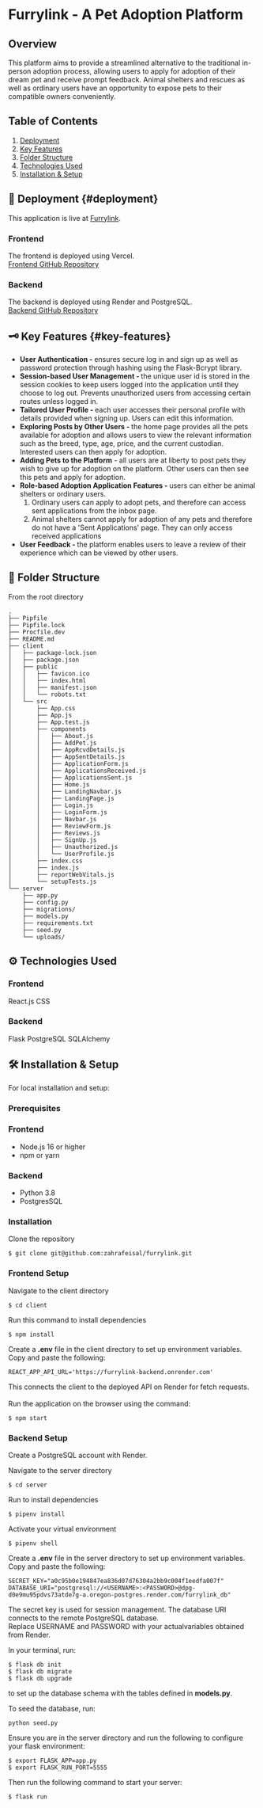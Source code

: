 # Furrylink - A Pet Adoption Platform

## Overview
This platform aims to provide a streamlined alternative to the traditional in-person adoption process, allowing users to apply for adoption of their dream pet and receive prompt feedback. Animal shelters and rescues as well as ordinary users have an opportunity to expose pets to their compatible owners conveniently.

## Table of Contents
1. [Deployment](#deployment)
2. [Key Features](#key-features)
3. [Folder Structure](#📂-folder-structure)
4. [Technologies Used](#⚙️-technologies-used)
5. [Installation & Setup](#🛠️-installation--setup)


## 🔗 Deployment {#deployment}
This application is live at [Furrylink](https://furrylink-frontend.vercel.app/).

### Frontend
The frontend is deployed using Vercel.<br />
[Frontend GitHub Repository](https://github.com/zahrafeisal/furrylink-frontend)

### Backend
The backend is deployed using Render and PostgreSQL.<br />
[Backend GitHub Repository](https://github.com/zahrafeisal/furrylink-backend)


## 🗝️ Key Features {#key-features}
<ul>
<li><strong>User Authentication - </strong>ensures secure log in and sign up as well as password protection through hashing using the Flask-Bcrypt library.</li>
<li><strong>Session-based User Management - </strong>the unique user id is stored in the session cookies to keep users logged into the application until they choose to log out. Prevents unauthorized users from accessing certain routes unless logged in.</li>
<li><strong>Tailored User Profile - </strong>each user accesses their personal profile with details provided when signing up. Users can edit this information.</li>
<li><strong>Exploring Posts by Other Users - </strong>the home page provides all the pets available for adoption and allows users to view the relevant information such as the breed, type, age, price, and the current custodian. Interested users can then apply for adoption. </li>
<li><strong>Adding Pets to the Platform</strong> - all users are at liberty to post pets they wish to give up for adoption on the platform. Other users can then see this pets and apply for adoption. </li>
<li><strong>Role-based Adoption Application Features - </strong>users can either be animal shelters or ordinary users.<br />

1. Ordinary users can apply to adopt pets, and therefore can access sent applications from the inbox page.
2. Animal shelters cannot apply for adoption of any pets and therefore do not have a 'Sent Applications' page. They can only access received applications
</li>
<li><strong>User Feedback - </strong>the platform enables users to leave a review of their experience which can be viewed by other users.</li>
</ul>


## 📂 Folder Structure
From the root directory
```code
.
├── Pipfile
├── Pipfile.lock
├── Procfile.dev
├── README.md
├── client
│   ├── package-lock.json
│   ├── package.json
│   ├── public
│   │   ├── favicon.ico
│   │   ├── index.html
│   │   ├── manifest.json
│   │   └── robots.txt
│   └── src
│       ├── App.css
│       ├── App.js
│       ├── App.test.js
│       ├── components
│       │   ├── About.js
│       │   ├── AddPet.js
│       │   ├── AppRcvdDetails.js
│       │   ├── AppSentDetails.js
│       │   ├── ApplicationForm.js
│       │   ├── ApplicationsReceived.js
│       │   ├── ApplicationsSent.js
│       │   ├── Home.js
│       │   ├── LandingNavbar.js
│       │   ├── LandingPage.js
│       │   ├── Login.js
│       │   ├── LoginForm.js
│       │   ├── Navbar.js
│       │   ├── ReviewForm.js
│       │   ├── Reviews.js
│       │   ├── SignUp.js
│       │   ├── Unauthorized.js
│       │   └── UserProfile.js
│       ├── index.css
│       ├── index.js
│       ├── reportWebVitals.js
│       └── setupTests.js
└── server
    ├── app.py
    ├── config.py
    ├── migrations/
    ├── models.py
    ├── requirements.txt
    ├── seed.py
    └── uploads/
```

## ⚙️ Technologies Used

### Frontend
React.js
CSS

### Backend
Flask
PostgreSQL
SQLAlchemy


## 🛠️ Installation & Setup
For local installation and setup:

### Prerequisites

### Frontend
<ul>
<li>Node.js 16 or higher</li>
<li>npm or yarn</li>
</ul>

### Backend
<ul>
<li>Python 3.8</li>
<li>PostgresSQL</li>
</ul>

### Installation
Clone the repository
```code
$ git clone git@github.com:zahrafeisal/furrylink.git
```

### Frontend Setup
Navigate to the client directory
```code
$ cd client
```
Run this command to install dependencies
```code
$ npm install
```
Create a <strong>.env</strong> file in the client directory to set up environment variables. Copy and paste the following:
```code
REACT_APP_API_URL='https://furrylink-backend.onrender.com'
```
This connects the client to the deployed API on Render for fetch requests.<br />
<br />
Run the application on the browser using the command:
```code
$ npm start
```

### Backend Setup
Create a PostgreSQL account with Render.<br />

Navigate to the server directory
```code
$ cd server
```
Run to install dependencies
```code
$ pipenv install
```
Activate your virtual environment
```code
$ pipenv shell
```
Create a <strong>.env</strong> file in the server directory to set up environment variables. Copy and paste the following:
```code
SECRET_KEY="a0c95b0e194847ea836d07d76304a2bb9c004f1eedfa007f"
DATABASE_URI="postgresql://<USERNAME>:<PASSWORD>@dpg-d0e9mu95pdvs73atde7g-a.oregon-postgres.render.com/furrylink_db"
```
The secret key is used for session management. The database URI connects to the remote PostgreSQL database.<br />
Replace USERNAME and PASSWORD with your actualvariables obtained from Render.

In your terminal, run:
```code
$ flask db init
$ flask db migrate
$ flask db upgrade
```
to set up the database schema with the tables defined in <strong>models.py</strong>.

To seed the database, run:
```code
python seed.py
```
Ensure you are in the server directory and run the following to configure your flask environment:
```code
$ export FLASK_APP=app.py
$ export FLASK_RUN_PORT=5555
```
Then run the following command to start your server:
```code
$ flask run
```
